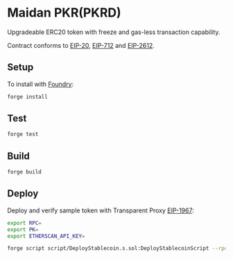 # Maidan PKR(PKRD)

Upgradeable ERC20 token with freeze and gas-less transaction capability.

Contract conforms to [EIP-20](https://eips.ethereum.org/EIPS/eip-20), [EIP-712](https://eips.ethereum.org/EIPS/eip-712) and [EIP-2612](https://eips.ethereum.org/EIPS/eip-2612).

## Setup

To install with [Foundry](https://github.com/foundry-rs/foundry):

```sh
forge install
```

## Test

```sh
forge test
```

## Build

```sh
forge build
```

## Deploy

Deploy and verify sample token with Transparent Proxy [EIP-1967](https://eips.ethereum.org/EIPS/eip-1967):

```sh
export RPC=
export PK=
export ETHERSCAN_API_KEY=

forge script script/DeployStablecoin.s.sol:DeployStablecoinScript --rpc-url $RPC --private-key $PK --broadcast --verify --etherscan-api-key $ETHERSCAN_API_KEY -vvvv
```

